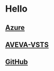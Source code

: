 # Hello

## [Azure](https://portal.azure.com)

## [AVEVA-VSTS](https://dev.azure.com/AVEVA-VSTS)

## [GitHub](https://github.com)
